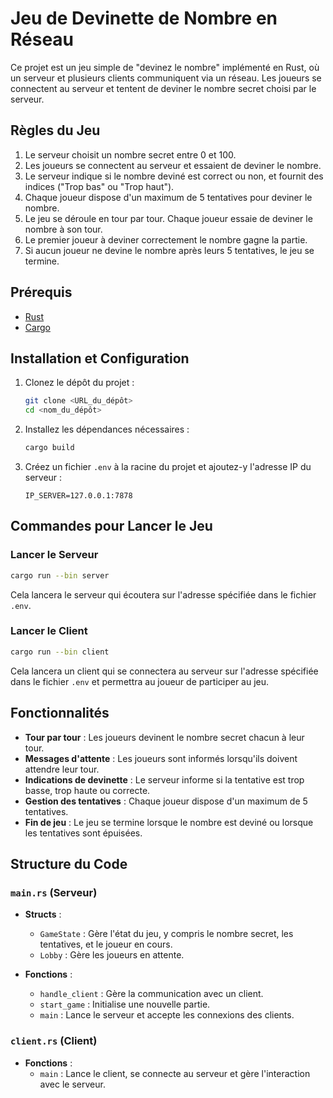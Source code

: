 # Jeu de Devinette de Nombre en Réseau

Ce projet est un jeu simple de "devinez le nombre" implémenté en Rust, où un serveur et plusieurs clients communiquent via un réseau. Les joueurs se connectent au serveur et tentent de deviner le nombre secret choisi par le serveur. 

## Règles du Jeu

1. Le serveur choisit un nombre secret entre 0 et 100.
2. Les joueurs se connectent au serveur et essaient de deviner le nombre.
3. Le serveur indique si le nombre deviné est correct ou non, et fournit des indices ("Trop bas" ou "Trop haut").
4. Chaque joueur dispose d'un maximum de 5 tentatives pour deviner le nombre.
5. Le jeu se déroule en tour par tour. Chaque joueur essaie de deviner le nombre à son tour.
6. Le premier joueur à deviner correctement le nombre gagne la partie.
7. Si aucun joueur ne devine le nombre après leurs 5 tentatives, le jeu se termine.

## Prérequis

- [Rust](https://www.rust-lang.org/tools/install)
- [Cargo](https://doc.rust-lang.org/cargo/getting-started/installation.html)

## Installation et Configuration

1. Clonez le dépôt du projet :
   ```bash
   git clone <URL_du_dépôt>
   cd <nom_du_dépôt>
   ```

2. Installez les dépendances nécessaires :
   ```bash
   cargo build
   ```

3. Créez un fichier `.env` à la racine du projet et ajoutez-y l'adresse IP du serveur :
   ```
   IP_SERVER=127.0.0.1:7878
   ```

## Commandes pour Lancer le Jeu

### Lancer le Serveur

```bash
cargo run --bin server
```

Cela lancera le serveur qui écoutera sur l'adresse spécifiée dans le fichier `.env`.

### Lancer le Client

```bash
cargo run --bin client
```

Cela lancera un client qui se connectera au serveur sur l'adresse spécifiée dans le fichier `.env` et permettra au joueur de participer au jeu.

## Fonctionnalités

- **Tour par tour** : Les joueurs devinent le nombre secret chacun à leur tour.
- **Messages d'attente** : Les joueurs sont informés lorsqu'ils doivent attendre leur tour.
- **Indications de devinette** : Le serveur informe si la tentative est trop basse, trop haute ou correcte.
- **Gestion des tentatives** : Chaque joueur dispose d'un maximum de 5 tentatives.
- **Fin de jeu** : Le jeu se termine lorsque le nombre est deviné ou lorsque les tentatives sont épuisées.

## Structure du Code

### `main.rs` (Serveur)

- **Structs** :
  - `GameState` : Gère l'état du jeu, y compris le nombre secret, les tentatives, et le joueur en cours.
  - `Lobby` : Gère les joueurs en attente.
  
- **Fonctions** :
  - `handle_client` : Gère la communication avec un client.
  - `start_game` : Initialise une nouvelle partie.
  - `main` : Lance le serveur et accepte les connexions des clients.

### `client.rs` (Client)

- **Fonctions** :
  - `main` : Lance le client, se connecte au serveur et gère l'interaction avec le serveur.
